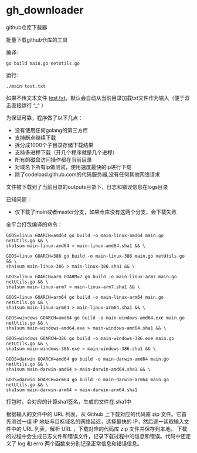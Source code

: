 # gh_downloader
github仓库下载器

批量下载github仓库的工具


编译:
```
go build main.go netUtils.go
```

运行:
```
./main test.txt
```
如果不传文本文件 [test.txt](./test.txt)，默认会自动从当前目录加载txt文件作为输入（便于双击直接运行 ^_^ ）

为保证可靠，程序做了以下几点：
- 没有使用任何golang的第三方库
- 支持断点继续下载
- 拆分成1000个子目录存储下载结果
- 支持多进程下载（开几个程序就是几个进程）
- 所有的磁盘访问操作都在当前目录
- 对域名下所有ip做测试，使用速度最快的ip进行下载
- 除了codeload.github.com的代码服务器,没有任何其他网络请求


文件被下载到了当前目录的outputs目录下，日志和错误信息在logs目录

已知问题：
 - 仅下载了main或者master分支，如果仓库没有这两个分支，会下载失败

 全平台打包编译的命令：
```
GOOS=linux GOARCH=amd64 go build -o main-linux-amd64 main.go netUtils.go && \
sha1sum main-linux-amd64 > main-linux-amd64.sha1 && \

GOOS=linux GOARCH=386 go build -o main-linux-386 main.go netUtils.go && \
sha1sum main-linux-386 > main-linux-386.sha1 && \

GOOS=linux GOARCH=arm GOARM=7 go build -o main-linux-arm7 main.go netUtils.go && \
sha1sum main-linux-arm7 > main-linux-arm7.sha1 && \

GOOS=linux GOARCH=arm64 go build -o main-linux-arm64 main.go netUtils.go && \
sha1sum main-linux-arm64 > main-linux-arm64.sha1 && \

GOOS=windows GOARCH=amd64 go build -o main-windows-amd64.exe main.go netUtils.go && \
sha1sum main-windows-amd64.exe > main-windows-amd64.sha1 && \

GOOS=windows GOARCH=386 go build -o main-windows-386.exe main.go netUtils.go && \
sha1sum main-windows-386.exe > main-windows-386.sha1 && \

GOOS=darwin GOARCH=amd64 go build -o main-darwin-amd64 main.go netUtils.go && \
sha1sum main-darwin-amd64 > main-darwin-amd64.sha1 && \

GOOS=darwin GOARCH=arm64 go build -o main-darwin-arm64 main.go netUtils.go && \
sha1sum main-darwin-arm64 > main-darwin-arm64.sha1
```

打包时，会对应的计算sha1签名，生成的文件在.sha1中


根据输入的文件中的 URL 列表，从 Github 上下载对应的代码库 zip 文件。它首先测试一组 IP 地址与目标域名的网络延迟，选择最快的 IP，然后逐一读取输入文件中的 URL 列表，解析 URL ，下载对应的代码库 zip 文件并保存到本地。
下载的过程中会生成日志文件和错误文件，记录下载过程中的信息和错误。代码中还定义了 log 和 erro 两个函数来分别记录正常信息和错误信息。
